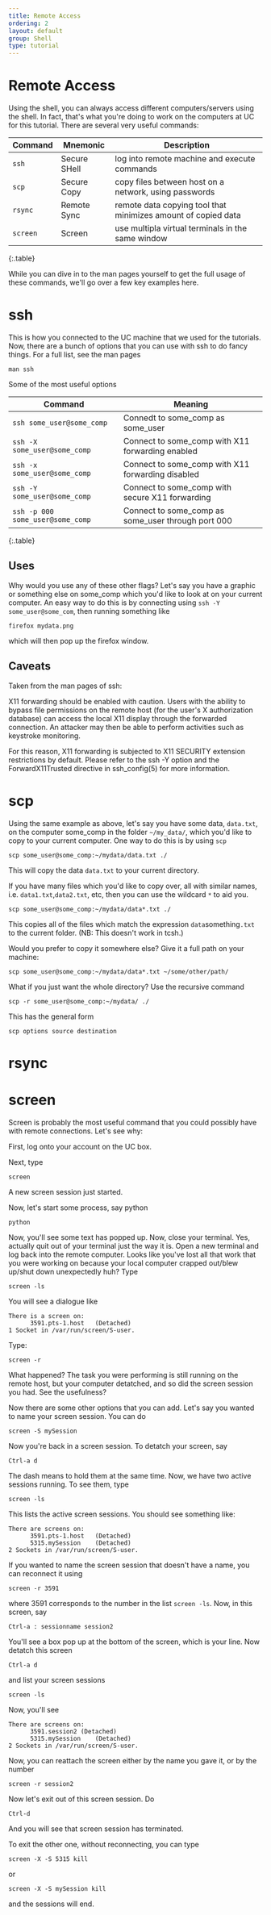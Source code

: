 ```yaml
---
title: Remote Access
ordering: 2
layout: default
group: Shell
type: tutorial
---
```


# Remote Access

Using the shell, you can always access different computers/servers using the shell. In fact, that's what
you're doing to work on the computers at UC for this tutorial. There are several very useful commands:

| Command  | Mnemonic      |  Description  
|----------|---------------|----------------------------------------------------------------
| `ssh`    | Secure SHell  | log into remote machine and execute commands
| `scp`    | Secure Copy   | copy files between host on a network, using passwords
| `rsync`  | Remote Sync   | remote data copying tool that minimizes amount of copied data
| `screen` | Screen        | use multipla virtual terminals in the same window
{:.table}

While you can dive in to the man pages yourself to get the full usage of these commands, we'll go over a few
key examples here.

# ssh

This is how you connected to the UC machine that we used for the tutorials. Now, there are a bunch of options
that you can use with ssh to do fancy things. For a full list, see the man pages

```
man ssh
```

Some of the most useful options


| Command                           | Meaning
|-----------------------------------|---------------------------------------------------
| `ssh some_user@some_comp`         | Connedt to some_comp as some_user
| `ssh -X some_user@some_comp`      | Connect to some_comp with X11 forwarding enabled
| `ssh -x some_user@some_comp`      | Connect to some_comp with X11 forwarding disabled
| `ssh -Y some_user@some_comp`      | Connect to some_comp with secure X11 forwarding 
| `ssh -p 000 some_user@some_comp`  | Connect to some_comp as some_user through port 000
{:.table}

## Uses

Why would you use any of these other flags? Let's say you have a graphic or something else
on some_comp which you'd like to look at on your current computer. An easy way to do this
is by connecting using `ssh -Y some_user@some_com`, then running something like

```
firefox mydata.png
```

which will then pop up the firefox window.

## Caveats

Taken from the man pages of ssh:

X11 forwarding should be enabled with caution.  Users with the ability to bypass file permissions on the remote host (for the user's X authorization database) 
can access the local X11 display through the forwarded connection.  An attacker may then be able to perform activities such as keystroke monitoring.

For this reason, X11 forwarding is subjected to X11 SECURITY extension restrictions by default.  Please refer to the ssh -Y option and the
ForwardX11Trusted directive in ssh_config(5) for more information.

# scp

Using the same example as above, let's say you have some data, `data.txt`, on the computer some_comp in the folder `~/my_data/`, which you'd like to copy to your current computer. One way to do this
is by using `scp`

```
scp some_user@some_comp:~/mydata/data.txt ./
```

This will copy the data `data.txt` to your current directory.

If you have many files which you'd like to copy over, all with similar names, i.e. `data1.txt`,`data2.txt`, etc, then you can use the wildcard `*` to aid you.

```
scp some_user@some_comp:~/mydata/data*.txt ./
```

This copies all of the files which match the expression `data`something`.txt` to the current folder.
(NB: This doesn't work in tcsh.)

Would you prefer to copy it somewhere else? Give it a full path on your machine:

```
scp some_user@some_comp:~/mydata/data*.txt ~/some/other/path/
```

What if you just want the whole directory? Use the recursive command

```
scp -r some_user@some_comp:~/mydata/ ./
```

This has the general form

```
scp options source destination
```

# rsync


# screen

Screen is probably the most useful command that you could possibly have with remote connections. Let's see why:

First, log onto your account on the UC box.

Next, type

```
screen
```

A new screen session just started.

Now, let's start some process, say python

```
python
```

Now, you'll see some text has popped up. Now, close your terminal. Yes, actually quit out of your terminal just the way it is. Open a new terminal and log back into the remote
computer. Looks like you've lost all that work that you were working on because your local computer crapped out/blew up/shut down unexpectedly huh? Type

```
screen -ls
```
You will see a dialogue like

```
There is a screen on:
      3591.pts-1.host	(Detached)
1 Socket in /var/run/screen/S-user.
```

Type:

```
screen -r
```

What happened? The task you were performing is still running on the remote host, but your computer detatched, and so did the screen session you had. See the usefulness?

Now there are some other options that you can add. Let's say you wanted to name your screen session. You can do


```
screen -S mySession
```

Now you're back in a screen session. To detatch your screen, say

```
Ctrl-a d
```

The dash means to hold them at the same time. Now, we have two active sessions running. To see them, type

```
screen -ls
```

This lists the active screen sessions. You should see something like:

```
There are screens on:
      3591.pts-1.host	(Detached)
      5315.mySession	(Detached)
2 Sockets in /var/run/screen/S-user.
```

If you wanted to name the screen session that doesn't have a name, you can reconnect it using

```
screen -r 3591
```
where 3591 corresponds to the number in the list `screen -ls`. Now, in this screen, say

```
Ctrl-a : sessionname session2
```

You'll see a box pop up at the bottom of the screen, which is your line. Now detatch this screen

```
Ctrl-a d
```

and list your screen sessions

```
screen -ls
```

Now, you'll see

```
There are screens on:
      3591.session2	(Detached)
      5315.mySession	(Detached)
2 Sockets in /var/run/screen/S-user.
```

Now, you can reattach the screen either by the name you gave it, or by the number
```
screen -r session2
```

Now let's exit out of this screen session. Do

```
Ctrl-d
```

And you will see that screen session has terminated.

To exit the other one, without reconnecting, you can type

```
screen -X -S 5315 kill
```

or

```
screen -X -S mySession kill
```

and the sessions will end.